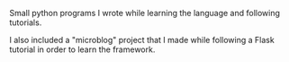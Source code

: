 Small python programs I wrote while learning the language and following tutorials.

I also included a "microblog" project that I made while following a Flask tutorial in order to learn the framework.
